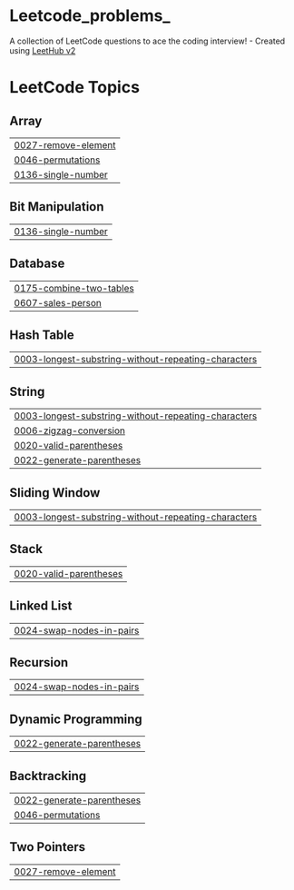 # Leetcode_problems_
A collection of LeetCode questions to ace the coding interview! - Created using [LeetHub v2](https://github.com/arunbhardwaj/LeetHub-2.0)

<!---LeetCode Topics Start-->
# LeetCode Topics
## Array
|  |
| ------- |
| [0027-remove-element](https://github.com/Shameer767400/Leetcode_problems_/tree/master/0027-remove-element) |
| [0046-permutations](https://github.com/Shameer767400/Leetcode_problems_/tree/master/0046-permutations) |
| [0136-single-number](https://github.com/Shameer767400/Leetcode_problems_/tree/master/0136-single-number) |
## Bit Manipulation
|  |
| ------- |
| [0136-single-number](https://github.com/Shameer767400/Leetcode_problems_/tree/master/0136-single-number) |
## Database
|  |
| ------- |
| [0175-combine-two-tables](https://github.com/Shameer767400/Leetcode_problems_/tree/master/0175-combine-two-tables) |
| [0607-sales-person](https://github.com/Shameer767400/Leetcode_problems_/tree/master/0607-sales-person) |
## Hash Table
|  |
| ------- |
| [0003-longest-substring-without-repeating-characters](https://github.com/Shameer767400/Leetcode_problems_/tree/master/0003-longest-substring-without-repeating-characters) |
## String
|  |
| ------- |
| [0003-longest-substring-without-repeating-characters](https://github.com/Shameer767400/Leetcode_problems_/tree/master/0003-longest-substring-without-repeating-characters) |
| [0006-zigzag-conversion](https://github.com/Shameer767400/Leetcode_problems_/tree/master/0006-zigzag-conversion) |
| [0020-valid-parentheses](https://github.com/Shameer767400/Leetcode_problems_/tree/master/0020-valid-parentheses) |
| [0022-generate-parentheses](https://github.com/Shameer767400/Leetcode_problems_/tree/master/0022-generate-parentheses) |
## Sliding Window
|  |
| ------- |
| [0003-longest-substring-without-repeating-characters](https://github.com/Shameer767400/Leetcode_problems_/tree/master/0003-longest-substring-without-repeating-characters) |
## Stack
|  |
| ------- |
| [0020-valid-parentheses](https://github.com/Shameer767400/Leetcode_problems_/tree/master/0020-valid-parentheses) |
## Linked List
|  |
| ------- |
| [0024-swap-nodes-in-pairs](https://github.com/Shameer767400/Leetcode_problems_/tree/master/0024-swap-nodes-in-pairs) |
## Recursion
|  |
| ------- |
| [0024-swap-nodes-in-pairs](https://github.com/Shameer767400/Leetcode_problems_/tree/master/0024-swap-nodes-in-pairs) |
## Dynamic Programming
|  |
| ------- |
| [0022-generate-parentheses](https://github.com/Shameer767400/Leetcode_problems_/tree/master/0022-generate-parentheses) |
## Backtracking
|  |
| ------- |
| [0022-generate-parentheses](https://github.com/Shameer767400/Leetcode_problems_/tree/master/0022-generate-parentheses) |
| [0046-permutations](https://github.com/Shameer767400/Leetcode_problems_/tree/master/0046-permutations) |
## Two Pointers
|  |
| ------- |
| [0027-remove-element](https://github.com/Shameer767400/Leetcode_problems_/tree/master/0027-remove-element) |
<!---LeetCode Topics End-->